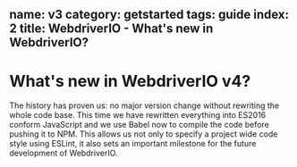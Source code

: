 name: v3
category: getstarted
tags: guide
index: 2
title: WebdriverIO - What's new in WebdriverIO?
---

# What's new in WebdriverIO v4?

The history has proven us: no major version change without rewriting the whole code base. This time we have rewritten everything into ES2016 conform JavaScript and we use Babel now to compile the code before pushing it to NPM. This allows us not only to specify a project wide code style using ESLint, it also sets an important milestone for the future development of WebdriverIO. 

